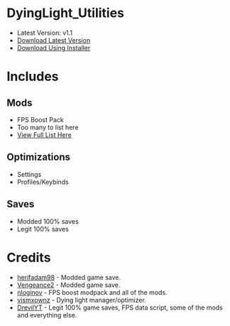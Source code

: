 # DyingLight_Utilities
- Latest Version: v1.1
- [Download Latest Version](https://codeload.github.com/DrevilYT/DyingLight-Utilities/zip/refs/heads/main)
- [Download Using Installer](http://dlutility.uk.to)

# Includes
## Mods
- FPS Boost Pack
- Too many to list here
- [View Full List Here](https://github.com/DrevilYT/DyingLight-Utilities/tree/main/DyingLight_Utilities%2FDyingLight%20Mods%2FMods)
## Optimizations
- Settings
- Profiles/Keybinds
## Saves
- Modded 100% saves
- Legit 100% saves

# Credits
- [herifadam98](https://www.nexusmods.com/dyinglight/users/58580446) - Modded game save.
- [Vengeance2](https://www.nexusmods.com/dyinglight/users/52185291) - Modded game save.
- [nloginov](https://www.youtube.com/@nloginov1915) - FPS boost modpack and all of the mods.
- [vismxownz](https://gamebanana.com/members/1403960) - Dying light manager/optimizer.
- [DrevilYT](https://github.com/drevilyt) - Legit 100% game saves, FPS data script, some of the mods and everything else.
